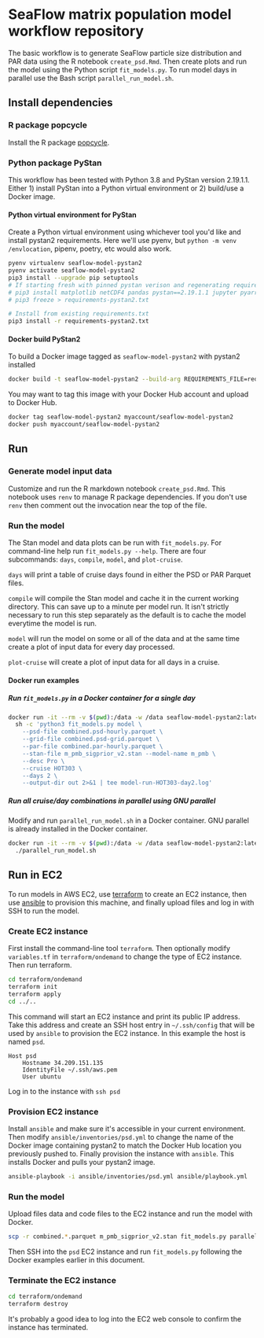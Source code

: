 # SeaFlow matrix population model workflow repository

The basic workflow is to generate SeaFlow particle size distribution and PAR data using the R notebook `create_psd.Rmd`.
Then create plots and run the model using the Python script `fit_models.py`.
To run model days in parallel use the Bash script `parallel_run_model.sh`.

## Install dependencies

### R package popcycle

Install the R package [popcycle](https://github.com/seaflow-uw/popcycle).

### Python package PyStan

This workflow has been tested with Python 3.8 and PyStan version 2.19.1.1.
Either 1) install PyStan into a Python virtual environment or 2) build/use a Docker image.

#### Python virtual environment for PyStan

Create a Python virtual environment using whichever tool you'd like and install pystan2 requirements.
Here we'll use pyenv, but `python -m venv /envlocation`, pipenv, poetry, etc would also work.

```bash
pyenv virtualenv seaflow-model-pystan2
pyenv activate seaflow-model-pystan2
pip3 install --upgrade pip setuptools
# If starting fresh with pinned pystan verison and regenerating requirements.txt
# pip3 install matplotlib netCDF4 pandas pystan==2.19.1.1 jupyter pyarrow click
# pip3 freeze > requirements-pystan2.txt

# Install from existing requirements.txt
pip3 install -r requirements-pystan2.txt
```

#### Docker build PyStan2

To build a Docker image tagged as `seaflow-model-pystan2` with pystan2 installed

```bash
docker build -t seaflow-model-pystan2 --build-arg REQUIREMENTS_FILE=requirements-pystan2.txt -f Dockerfile .
```

You may want to tag this image with your Docker Hub account and upload to Docker Hub.

```bash
docker tag seaflow-model-pystan2 myaccount/seaflow-model-pystan2
docker push myaccount/seaflow-model-pystan2
```

## Run

### Generate model input data

Customize and run the R markdown notebook `create_psd.Rmd`.
This notebook uses `renv` to manage R package dependencies.
If you don't use `renv` then comment out the invocation near the top of the file.

### Run the model

The Stan model and data plots can be run with `fit_models.py`.
For command-line help run `fit_models.py --help`.
There are four subcommands: `days`, `compile`, `model`, and `plot-cruise`.

`days` will print a table of cruise days found in either the PSD or PAR Parquet files.

`compile` will compile the Stan model and cache it in the current working directory.
This can save up to a minute per model run.
It isn't strictly necessary to run this step separately as the default is to cache the model everytime the model is run.

`model` will run the model on some or all of the data and at the same time create a plot of input data for every day processed.

`plot-cruise` will create a plot of input data for all days in a cruise.

#### Docker run examples

##### Run `fit_models.py` in a Docker container for a single day

```bash
docker run -it --rm -v $(pwd):/data -w /data seaflow-model-pystan2:latest \
  sh -c 'python3 fit_models.py model \
    --psd-file combined.psd-hourly.parquet \
    --grid-file combined.psd-grid.parquet \
    --par-file combined.par-hourly.parquet \
    --stan-file m_pmb_sigprior_v2.stan --model-name m_pmb \
    --desc Pro \
    --cruise HOT303 \
    --days 2 \
    --output-dir out 2>&1 | tee model-run-HOT303-day2.log'
```

##### Run all cruise/day combinations in parallel using GNU parallel

Modify and run `parallel_run_model.sh` in a Docker container.
GNU parallel is already installed in the Docker container.

```bash
docker run -it --rm -v $(pwd):/data -w /data seaflow-model-pystan2:latest \
  ./parallel_run_model.sh
```

## Run in EC2

To run models in AWS EC2, use [terraform](https://www.terraform.io/) to create an EC2 instance,
then use [ansible](https://www.ansible.com/) to provision this machine,
and finally upload files and log in with SSH to run the model.

### Create EC2 instance

First install the command-line tool `terraform`.
Then optionally modify `variables.tf` in `terraform/ondemand` to change the type of EC2 instance.
Then run terraform.

```bash
cd terraform/ondemand
terraform init
terraform apply
cd ../..
```

This command will start an EC2 instance and print its public IP address.
Take this address and create an SSH host entry in `~/.ssh/config` that will be used by `ansible` to provision the EC2 instance.
In this example the host is named `psd`.

```
Host psd
    Hostname 34.209.151.135
    IdentityFile ~/.ssh/aws.pem
    User ubuntu
```

Log in to the instance with `ssh psd`

### Provision EC2 instance

Install `ansible` and make sure it's accessible in your current environment.
Then modify `ansible/inventories/psd.yml` to change the name of the Docker image containing pystan2 to match the Docker Hub location you previously pushed to.
Finally provision the instance with `ansible`. This installs Docker and pulls your pystan2 image.

```bash
ansible-playbook -i ansible/inventories/psd.yml ansible/playbook.yml
```

### Run the model

Upload files data and code files to the EC2 instance and run the model with Docker.

```bash
scp -r combined.*.parquet m_pmb_sigprior_v2.stan fit_models.py parallel_run_model.sh psd:
```

Then SSH into the `psd` EC2 instance and run `fit_models.py` following the Docker examples earlier in this document.

### Terminate the EC2 instance

```bash
cd terraform/ondemand
terraform destroy
```

It's probably a good idea to log into the EC2 web console to confirm the instance has terminated.
